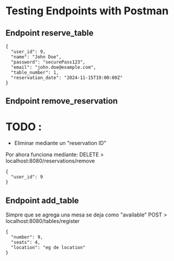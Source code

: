 # Testing Endpoints with Postman
## Endpoint reserve_table
```
{
  "user_id": 9,
  "name": "John Doe",
  "password": "securePass123",
  "email": "john.doe@example.com",
  "table_number": 1,
  "reservation_date": "2024-11-15T19:00:00Z"
}
```
## Endpoint remove_reservation
# TODO :
 - Eliminar mediante un "reservation ID"

Por ahora funciona mediante: 
DELETE > localhost:8080/reservations/remove
```
{
  "user_id": 9
}
```
## Endpoint add_table
Simpre que se agrega una mesa se deja como "available"
POST > localhost:8080/tables/register
```
{
  "number": 9,
  "seats": 4,
  "location": "eg de location"
}
```
